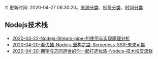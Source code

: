 :alarm_clock: 更新时间: 2020-04-27 06:30:20。[来源分类](../README.md)、[标签分类](../TAGS.md)、[时间分类](../TIMELINE.md)

## Nodejs技术栈




- [2020-04-22-Nodejs-Stream-pipe-的使用与实现原理分析](https://www.ershicimi.com/p/b1b3453ecbc755a1f58cea113934067a) 
- [2020-04-20-看优酷-Nodejs-重构之路-Serverless-SSR-未来可期](https://www.ershicimi.com/p/1a875ec10b90a89b46ee5f488b5528ac) 
- [2020-04-20-期望与志同道合的你一起打造优质-Nodejs-技术栈交流群](https://www.ershicimi.com/p/e397b7029c793635bb8ac29758baa60d) 